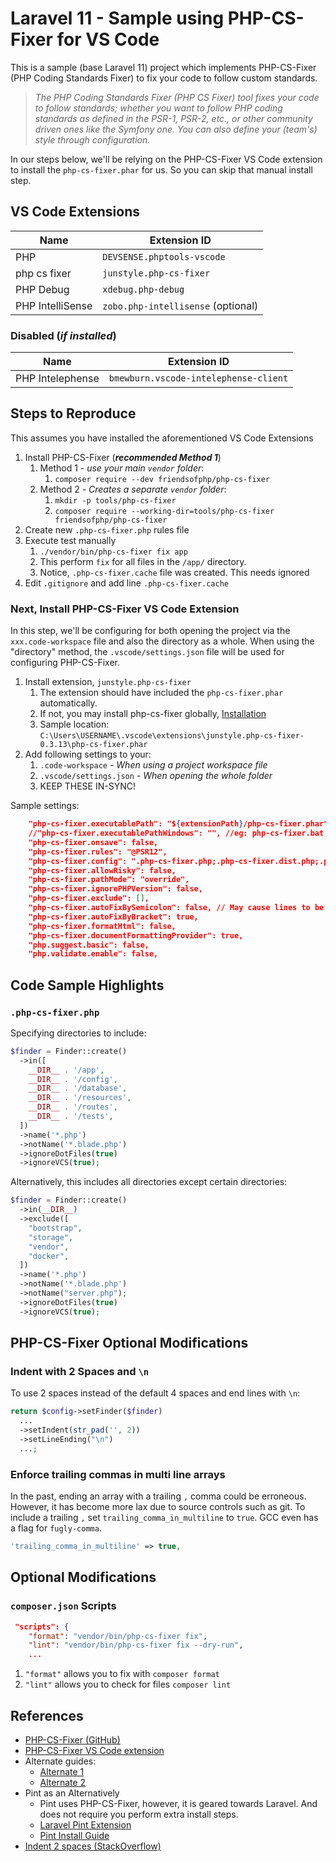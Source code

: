 # Laravel 11 - Sample using PHP-CS-Fixer for VS Code

This is a sample (base Laravel 11) project which implements PHP-CS-Fixer (PHP Coding Standards Fixer) to fix your code to follow custom standards.

> _The PHP Coding Standards Fixer (PHP CS Fixer) tool fixes your code to follow standards; whether you want to follow PHP coding standards as defined in the PSR-1, PSR-2, etc., or other community driven ones like the Symfony one. You can also define your (team's) style through configuration._

In our steps below, we'll be relying on the PHP-CS-Fixer VS Code extension to install the `php-cs-fixer.phar` for us. So you can skip that manual install step.

## VS Code Extensions

| Name | Extension ID |
|-|-|
| PHP | `DEVSENSE.phptools-vscode` |
| php cs fixer | `junstyle.php-cs-fixer` |
| PHP Debug | `xdebug.php-debug` |
| PHP IntelliSense | `zobo.php-intellisense` (optional) |

### Disabled (_if installed_)

| Name | Extension ID |
|-|-|
| PHP Intelephense | `bmewburn.vscode-intelephense-client` |

## Steps to Reproduce

This assumes you have installed the aforementioned VS Code Extensions

1. Install PHP-CS-Fixer (_**recommended Method 1**_)
   1. Method 1 - _use your main `vendor` folder_:
      1. `composer require --dev friendsofphp/php-cs-fixer`
   2. Method 2 - _Creates a separate `vendor` folder_:
      1. `mkdir -p tools/php-cs-fixer`
      2. `composer require --working-dir=tools/php-cs-fixer friendsofphp/php-cs-fixer`
2. Create new `.php-cs-fixer.php` rules file
3. Execute test manually
   1. `./vendor/bin/php-cs-fixer fix app`
   2. This perform `fix` for all files in the `/app/` directory.
   3. Notice, `.php-cs-fixer.cache` file was created. This needs ignored
4. Edit `.gitignore` and add line `.php-cs-fixer.cache`

### Next, Install PHP-CS-Fixer VS Code Extension

In this step, we'll be configuring for both opening the project via the `xxx.code-workspace` file and also the directory as a whole. When using the "directory" method, the `.vscode/settings.json` file will be used for configuring PHP-CS-Fixer.

1. Install extension, `junstyle.php-cs-fixer`
   1. The extension should have included the `php-cs-fixer.phar` automatically.
   2. If not, you may install php-cs-fixer globally, [Installation](https://github.com/PHP-CS-Fixer/PHP-CS-Fixer/blob/master/doc/installation.rst)
   3. Sample location: `C:\Users\USERNAME\.vscode\extensions\junstyle.php-cs-fixer-0.3.13\php-cs-fixer.phar`
2. Add following settings to your:
   1. `.code-workspace` - _When using a project workspace file_
   2. `.vscode/settings.json` - _When opening the whole folder_
   3. KEEP THESE IN-SYNC!

Sample settings:

```json
    "php-cs-fixer.executablePath": "${extensionPath}/php-cs-fixer.phar",
    //"php-cs-fixer.executablePathWindows": "", //eg: php-cs-fixer.bat
    "php-cs-fixer.onsave": false,
    "php-cs-fixer.rules": "@PSR12",
    "php-cs-fixer.config": ".php-cs-fixer.php;.php-cs-fixer.dist.php;.php_cs;.php_cs.dist",
    "php-cs-fixer.allowRisky": false,
    "php-cs-fixer.pathMode": "override",
    "php-cs-fixer.ignorePHPVersion": false,
    "php-cs-fixer.exclude": [],
    "php-cs-fixer.autoFixBySemicolon": false, // May cause lines to be deleted
    "php-cs-fixer.autoFixByBracket": true,
    "php-cs-fixer.formatHtml": false,
    "php-cs-fixer.documentFormattingProvider": true,
    "php.suggest.basic": false,
    "php.validate.enable": false,
```

## Code Sample Highlights

### `.php-cs-fixer.php`

Specifying directories to include:

```php
$finder = Finder::create()
  ->in([
    __DIR__ . '/app',
    __DIR__ . '/config',
    __DIR__ . '/database',
    __DIR__ . '/resources',
    __DIR__ . '/routes',
    __DIR__ . '/tests',
  ])
  ->name('*.php')
  ->notName('*.blade.php')
  ->ignoreDotFiles(true)
  ->ignoreVCS(true);
```

Alternatively, this includes all directories except certain directories:

```php
$finder = Finder::create()
  ->in(__DIR__)
  ->exclude([
    "bootstrap",
    "storage",
    "vendor",
    "docker",
  ])
  ->name('*.php')
  ->notName('*.blade.php')
  ->notName("server.php");
  ->ignoreDotFiles(true)
  ->ignoreVCS(true);
```

## PHP-CS-Fixer Optional Modifications

### Indent with 2 Spaces and `\n`

To use 2 spaces instead of the default 4 spaces and end lines with `\n`:

```php
return $config->setFinder($finder)
  ...
  ->setIndent(str_pad('', 2))
  ->setLineEnding("\n")
  ...;
```

### Enforce trailing commas in multi line arrays

In the past, ending an array with a trailing `,` comma could be erroneous. However, it has become more lax due to source controls such as git. To include a trailing `,` set `trailing_comma_in_multiline` to `true`.  GCC even has a flag for `fugly-comma`.

```php
'trailing_comma_in_multiline' => true,
```

## Optional Modifications

### `composer.json` Scripts

```json
 "scripts": {
    "format": "vendor/bin/php-cs-fixer fix",
    "lint": "vendor/bin/php-cs-fixer fix --dry-run",
    ...
```

1. `"format"` allows you to fix with `composer format`
2. `"lint"` allows you to check for files `composer lint`

## References

* [PHP-CS-Fixer (GitHub)](https://github.com/PHP-CS-Fixer/PHP-CS-Fixer)
* [PHP-CS-Fixer VS Code extension](https://github.com/junstyle/vscode-php-cs-fixer)
* Alternate guides:
  * [Alternate 1](https://dev.to/ibrarturi/setup-php-cs-fixer-for-laravel-project-44nf)
  * [Alternate 2](https://www.youtube.com/watch?v=0co_9kVcS38)
* Pint as an Alternatively
  * Pint uses PHP-CS-Fixer, however, it is geared towards Laravel. And does not require you perform extra install steps.
  * [Laravel Pint Extension](https://github.com/open-southeners/vscode-laravel-pint)
  * [Pint Install Guide](https://devinthewild.com/article/laravel-pint-formatting-vscode-phpstorm)
* [Indent 2 spaces (StackOverflow)](https://stackoverflow.com/questions/37193540/configure-php-cs-fixer-indentation-for-2-spaces-rather-than-4)
